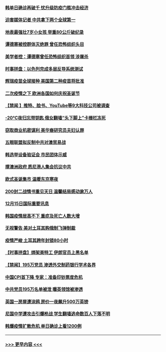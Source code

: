 #### [韩单日确诊再破千 忧升级防疫门槛冲击经济](../pages/prog202/a103011115.md?t=12161651) 
#### [迫害媒体记者 中共拿下两个全球第一](../pages/prog202/a103011027.md?t=12161651) 
#### [地表最强壮7岁小女孩 举重80公斤破纪录](../pages/prog202/a103010990.md?t=12161651) 
#### [谭德塞被控群体灭绝罪 曾任恐怖组织头目](../pages/prog202/a103010972.md?t=12161651) 
#### [美学者控：谭德塞曾任恐怖组织首领 涉屠杀](../pages/prog202/a103010847.md?t=12161651) 
#### [时事拼盘：以色列完成多层反导系统测试](../pages/prog202/a103010759.md?t=12161651) 
#### [辉瑞疫苗全球接种 美国第二种疫苗将批准](../pages/prog202/a103010743.md?t=12161651) 
#### [二次疫情之下 欧洲各国如何庆祝圣诞节](../pages/prog202/a103010734.md?t=12161651) 
#### [【禁闻 】推特、脸书、YouTube等9大科技公司被调查](../pages/prog202/a103010674.md?t=12161651) 
#### [-20℃夜归忘带钥匙 俄女翻墙“头下脚上”卡栅栏冻死](../pages/prog202/a103010406.md?t=12161651) 
#### [窃取商业机密谋利 美华裔研究员夫妇认罪](../pages/prog202/a103010579.md?t=12161651) 
#### [五眼联盟拟反制中共对澳贸易战](../pages/prog202/a103010574.md?t=12161651) 
#### [韩选举设备验证会 市民团体示威](../pages/prog202/a103010459.md?t=12161651) 
#### [撑澳洲政府 悉尼港人集会抗议中共](../pages/prog202/a103010374.md?t=12161651) 
#### [欧式圣诞集市 温暖东京寒夜](../pages/prog202/a103010316.md?t=12161651) 
#### [200封二战情书重见天日 温馨结局感动逾万人](../pages/prog202/a103010270.md?t=12161651) 
#### [12月15日国际重要讯息](../pages/prog202/a103010305.md?t=12161651) 
#### [韩国疫情居高不下 重症及死亡人数大增](../pages/prog202/a103010218.md?t=12161651) 
#### [无视警告 美对土耳其购俄制飞弹制裁](../pages/prog202/a103010083.md?t=12161651) 
#### [疫情严峻 土耳其跨年封锁80小时](../pages/prog202/a103010060.md?t=12161651) 
#### [【时事拼盘】绑架美特工 伊朗官员上黑名单](../pages/prog202/a103009851.md?t=12161651) 
#### [【禁闻】195万党员 渗透外交制药银行学术各界](../pages/prog202/a103009824.md?t=12161651) 
#### [中国CPI首下降 专家：准备印钞票度危机](../pages/prog202/a103009723.md?t=12161651) 
#### [中共党员195万名单被泄 曝英领馆被渗透](../pages/prog202/a103009668.md?t=12161651) 
#### [英国一房屋遭涂鸦 房价一夜飙升500万英镑](../pages/prog202/a103009484.md?t=12161651) 
#### [尼国中学遭攻击引爆枪战 学生翻墙逃命数百人下落不明](../pages/prog202/a103009493.md?t=12161651) 
#### [韩爆疫情扩散危机 单日确诊上看1200例](../pages/prog202/a103009479.md?t=12161651) 

----
#### [ >>> 更早内容 <<< ](../indexes/prog202-earlier.md)
